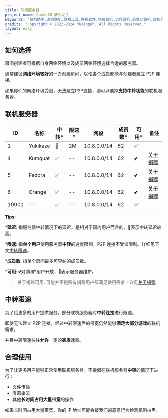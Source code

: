 ```yaml
---
title: 联机服务器
project_name: GameLAN 联机助手
keywords: "联机助手,游戏联机,联机工具,联机软件,免费联机,远程联机,局域网联机,虚拟局域网,MC联机,GameLAN"
credits: "Copyright © 2022-2024 NKXingXh. All Rights Reserved."
layout: easy
---
```


## 如何选择

房间创建者可根据自身网络环境以及成员网络环境选择合适的服务器。

通常建议**网络环境较好**的一方创建房间，以便各个成员都能与创建者建立 P2P 连接。

如果你们的网络环境受限，无法建立P2P连接，则可以选择**支持中转功能**的联机服务器。

## 联机服务器

| ID | 名称 | 中转\* | 限速\* | 网段 | 成员数\* | 可用\* | 备注 |
|----|------|-------|--------|-----|----------|------|-----|
| 1 | Yukikaze | 📶 | 2M | 10.8.0.0/14 | 62 | ✅ |  |
| 4 | Kumquat | ✅ | -- | 10.8.0.0/14 | 62 | 💕 | [关于捐赠](./sponsor.md) |
| 5 | Fedora | ✅ | -- | 10.8.0.0/14 | 62 | 💕 | [关于捐赠](./sponsor.md) |
| 6 | Orange | ✅ | -- | 10.8.0.0/14 | 62 | 💕 | [关于捐赠](./sponsor.md) |
| 10001 | -- | ✅ | -- | 10.8.0.0/14 | 62 | ✅ |  |

<!-- | 2 | Grapefruit | ✅ | -- | 10.8.0.0/14 | 62 | 🔨 | 内部测试 | -->
<!-- | 3 | Tangerine | ✅ | -- | 10.8.0.0/14 | 62 | 🔨 | 即将弃用 | -->

**Tips:**

\***延迟**: 指服务器中转情况下的延迟，是相对于国内用户而言的。📶表示中转延迟较高。

\***限速**: 指**单个用户**使用服务器**中转**的速度限制，P2P 连接不受该限制。详细见下文[中转限速](#中转限速)。

\***成员数**: 指单个房间最多可容纳的成员数。

\***可用**: 💕对*捐赠*\*用户开放，🔨表示服务器维护。

> 关于捐赠可用: 可能并不是所有捐赠用户都满足使用需求！详见[关于捐赠](./sponsor.md)

## 中转限速

为了给更多的用户提供服务，部分联机服务器对**中转连接**进行限速。

即使无法建立 P2P 连接，经过中转限速后的带宽仍然能够**满足大部分游戏**的联机需求。

并且中转限速往往**允许**一定的**突发**速率。

## 合理使用

为了让更多用户能够正常使用联机服务器，不提倡在联机服务器**中转**的情况下进行：

 - 文件传输
 - 屏幕串流
 - 其他**长时间占用大量带宽**的操作

如果长时间占用大量带宽，你的 IP 地址可能会被我们的恶意行为检测机制拉黑。
